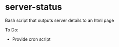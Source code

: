 # server-status
Bash script that outputs server details to an html page

To Do:
* Provide cron script
